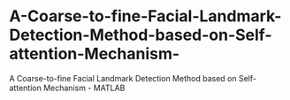 # A-Coarse-to-fine-Facial-Landmark-Detection-Method-based-on-Self-attention-Mechanism-
A Coarse-to-fine Facial Landmark Detection Method based on Self-attention Mechanism - MATLAB
